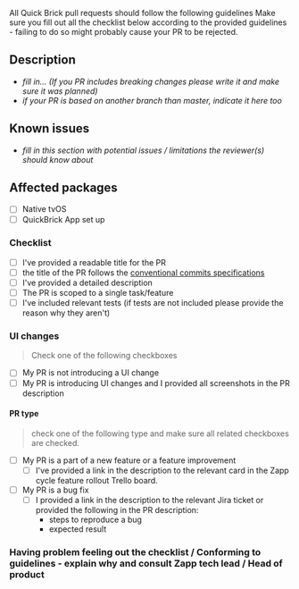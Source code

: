 All Quick Brick pull requests should follow the following guidelines
Make sure you fill out all the checklist below according to the provided guidelines - failing to do so might probably cause your PR to be rejected.

## Description

- _fill in... (If you PR includes breaking changes please write it and make sure it was planned)_
- _if your PR is based on another branch than master, indicate it here too_

## Known issues

- _fill in this section with potential issues / limitations the reviewer(s) should know about_

## Affected packages

- [ ] Native tvOS
- [ ] QuickBrick App set up

### Checklist

- [ ] I've provided a readable title for the PR
- [ ] the title of the PR follows the [conventional commits specifications](https://www.conventionalcommits.org/en/v1.0.0-beta.2/#specification)
- [ ] I've provided a detailed description
- [ ] The PR is scoped to a single task/feature
- [ ] I've included relevant tests (if tests are not included please provide the reason why they aren't)

### UI changes

> Check one of the following checkboxes

- [ ] My PR is not introducing a UI change
- [ ] My PR is introducing UI changes and I provided all screenshots in the PR description

#### PR type

> check one of the following type and make sure all related checkboxes are checked.

- [ ] My PR is a part of a new feature or a feature improvement
  - [ ] I've provided a link in the description to the relevant card in the Zapp cycle feature rollout Trello board.
- [ ] My PR is a bug fix
  - [ ] I provided a link in the description to the relevant Jira ticket or provided the following in the PR description:
    - steps to reproduce a bug
    - expected result

### Having problem feeling out the checklist / Conforming to guidelines - explain why and consult Zapp tech lead / Head of product

